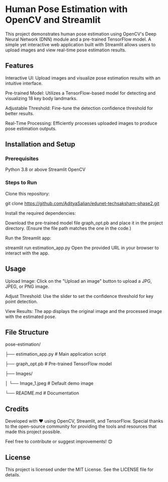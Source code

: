 # Human Pose Estimation with OpenCV and Streamlit
This project demonstrates human pose estimation using OpenCV's Deep Neural Network (DNN) module and a pre-trained TensorFlow model. A simple yet interactive web application built with Streamlit allows users to upload images and view real-time pose estimation results.

## Features

Interactive UI: Upload images and visualize pose estimation results with an intuitive interface.

Pre-trained Model: Utilizes a TensorFlow-based model for detecting and visualizing 18 key body landmarks.

Adjustable Threshold: Fine-tune the detection confidence threshold for better results.

Real-Time Processing: Efficiently processes uploaded images to produce pose estimation outputs.
## Installation and Setup

### Prerequisites

Python 3.8 or above
Streamlit
OpenCV
### Steps to Run

Clone this repository:


git clone https://github.com/AdityaSalian/edunet-techsaksham-phase2.git


Install the required dependencies:


Download the pre-trained model file graph_opt.pb and place it in the project directory.
(Ensure the file path matches the one in the code.)

Run the Streamlit app:


streamlit run estimation_app.py
Open the provided URL in your browser to interact with the app.

## Usage

Upload Image: Click on the "Upload an image" button to upload a JPG, JPEG, or PNG image.

Adjust Threshold: Use the slider to set the confidence threshold for key point detection.

View Results: The app displays the original image and the processed image with the estimated pose.
## File Structure


pose-estimation/

├── estimation_app.py     # Main application script

├── graph_opt.pb          # Pre-trained TensorFlow model

├── Images/

│      └── Image_1.jpeg      # Default demo image

└── README.md             # Documentation


## Credits
Developed with ❤️ using OpenCV, Streamlit, and TensorFlow.
Special thanks to the open-source community for providing the tools and resources that made this project possible.

Feel free to contribute or suggest improvements! 😊

## License
This project is licensed under the MIT License. See the LICENSE file for details.
